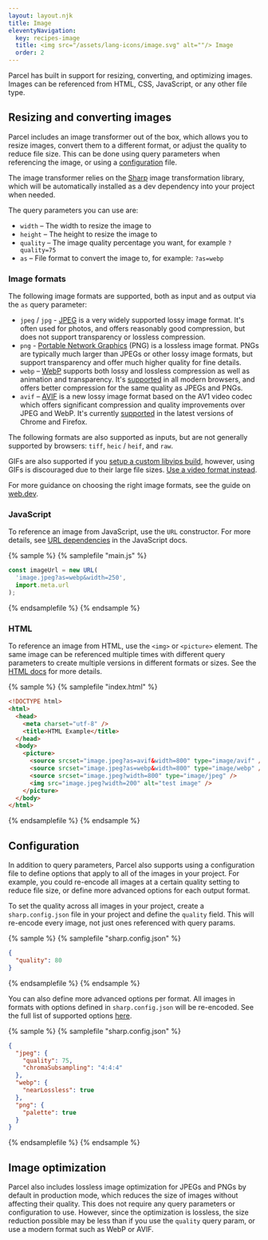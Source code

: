 ```yaml
---
layout: layout.njk
title: Image
eleventyNavigation:
  key: recipes-image
  title: <img src="/assets/lang-icons/image.svg" alt=""/> Image
  order: 2
---
```


Parcel has built in support for resizing, converting, and optimizing images. Images can be referenced from HTML, CSS, JavaScript, or any other file type.

## Resizing and converting images

Parcel includes an image transformer out of the box, which allows you to resize images, convert them to a different format, or adjust the quality to reduce file size. This can be done using query parameters when referencing the image, or using a [configuration](#configuration) file.

The image transformer relies on the [Sharp](https://sharp.pixelplumbing.com/) image transformation library, which will be automatically installed as a dev dependency into your project when needed.

The query parameters you can use are:

- `width` – The width to resize the image to
- `height` – The height to resize the image to
- `quality` – The image quality percentage you want, for example `?quality=75`
- `as` – File format to convert the image to, for example: `?as=webp`

### Image formats

The following image formats are supported, both as input and as output via the `as` query parameter: 

- `jpeg` / `jpg` - [JPEG](https://en.wikipedia.org/wiki/JPEG) is a very widely supported lossy image format. It's often used for photos, and offers reasonably good compression, but does not support transparency or lossless compression.
- `png` - [Portable Network Graphics](https://en.wikipedia.org/wiki/Portable_Network_Graphics) (PNG) is a lossless image format. PNGs are typically much larger than JPEGs or other lossy image formats, but support transparency and offer much higher quality for fine details.
- `webp` – [WebP](https://en.wikipedia.org/wiki/WebP) supports both lossy and lossless compression as well as animation and transparency. It's [supported](https://caniuse.com/webp) in all modern browsers, and offers better compression for the same quality as JPEGs and PNGs.
- `avif` – [AVIF](https://jakearchibald.com/2020/avif-has-landed/) is a new lossy image format based on the AV1 video codec which offers significant compression and quality improvements over JPEG and WebP. It's currently [supported](https://caniuse.com/avif) in the latest versions of Chrome and Firefox.

The following formats are also supported as inputs, but are not generally supported by browsers: `tiff`, `heic` / `heif`, and `raw`.

GIFs are also supported if you [setup a custom libvips build](https://github.com/lovell/sharp/issues/2437), however, using GIFs is discouraged due to their large file sizes. [Use a video format instead](https://web.dev/replace-gifs-with-videos/).

For more guidance on choosing the right image formats, see the guide on [web.dev](https://web.dev/choose-the-right-image-format/).

### JavaScript

To reference an image from JavaScript, use the `URL` constructor. For more details, see [URL dependencies](/languages/javascript/#url-dependencies) in the JavaScript docs.

{% sample %}
{% samplefile "main.js" %}

```js
const imageUrl = new URL(
  'image.jpeg?as=webp&width=250',
  import.meta.url
);
```

{% endsamplefile %}
{% endsample %}

### HTML

To reference an image from HTML, use the `<img>` or `<picture>` element. The same image can be referenced multiple times with different query parameters to create multiple versions in different formats or sizes. See the [HTML docs](/languages/html/#images) for more details.

{% sample %}
{% samplefile "index.html" %}

```html
<!DOCTYPE html>
<html>
  <head>
    <meta charset="utf-8" />
    <title>HTML Example</title>
  </head>
  <body>
    <picture>
      <source srcset="image.jpeg?as=avif&width=800" type="image/avif" />
      <source srcset="image.jpeg?as=webp&width=800" type="image/webp" />
      <source srcset="image.jpeg?width=800" type="image/jpeg" />
      <img src="image.jpeg?width=200" alt="test image" />
    </picture>
  </body>
</html>
```

{% endsamplefile %}
{% endsample %}

## Configuration

In addition to query parameters, Parcel also supports using a configuration file to define options that apply to all of the images in your project. For example, you could re-encode all images at a certain quality setting to reduce file size, or define more advanced options for each output format.

To set the quality across all images in your project, create a `sharp.config.json` file in your project and define the `quality` field. This will re-encode every image, not just ones referenced with query params.

{% sample %}
{% samplefile "sharp.config.json" %}

```json
{
  "quality": 80
}
```

{% endsamplefile %}
{% endsample %}

You can also define more advanced options per format. All images in formats with options defined in `sharp.config.json` will be re-encoded. See the full list of supported options [here](https://sharp.pixelplumbing.com/api-output#jpeg).

{% sample %}
{% samplefile "sharp.config.json" %}

```json
{
  "jpeg": {
    "quality": 75,
    "chromaSubsampling": "4:4:4"
  },
  "webp": {
    "nearLossless": true
  },
  "png": {
    "palette": true
  }
}
```

{% endsamplefile %}
{% endsample %}

## Image optimization

Parcel also includes lossless image optimization for JPEGs and PNGs by default in production mode, which reduces the size of images without affecting their quality. This does not require any query parameters or configuration to use. However, since the optimization is lossless, the size reduction possible may be less than if you use the `quality` query param, or use a modern format such as WebP or AVIF.
